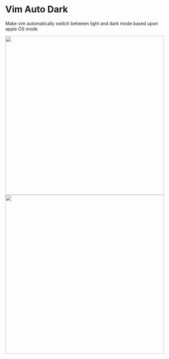 # Vim Auto Dark

Make vim automatically switch between light and dark mode based upon apple OS mode

<img src="https://drive.google.com/uc?export=view&amp;id=1HOCpvFVDY_onw4-Qqf1hXBH8fXauTce4" alt="" width="500" />

<img src="https://drive.google.com/uc?export=view&amp;id=1akKM8_SMQKUU-47uxRoqDrH-6UIfcRK2" alt="" width="500" />
